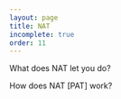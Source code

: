 ```yaml
---
layout: page
title: NAT
incomplete: true
order: 11
---
```


What does NAT let you do?

How does NAT [PAT] work?
